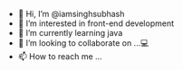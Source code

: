 - 👋 Hi, I’m @iamsinghsubhash
- 👀 I’m interested in front-end development
- 🌱 I’m currently learning java
- 💞️ I’m looking to collaborate on ...💻
- 📫 How to reach me ...

<!---
iamsinghsubhash/iamsinghsubhash is a ✨ special ✨ repository because its `README.md` (this file) appears on your GitHub profile.
You can click the Preview link to take a look at your changes.
--->
